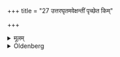 +++
title = "27 उत्तरघृतमवेक्षन्तीं पृच्छेत किम्"

+++

<details><summary>मूलम्</summary>

उत्तरघृतमवेक्षन्तीं पृच्छेत किं पश्यसीति २७
</details>

<details><summary>Oldenberg</summary>

27. He should make her reply, 'Offspring!'
</details>
